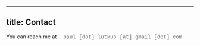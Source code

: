 
<style>
courier {
    font-family: courier;
    font-size: 14px;
    color: #707070
}
</style>

---
title: Contact
---

You can reach me at &emsp;<courier>paul [dot] lutkus [at] gmail [dot] com</courier>

